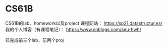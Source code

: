 # CS61B
CS61B的lab、homework以及project
课程网站：
https://sp21.datastructur.es/
我的个人博客（有课程笔记）：
https://www.cnblogs.com/seu-hwh/

已完成前三个lab，前两个proj

